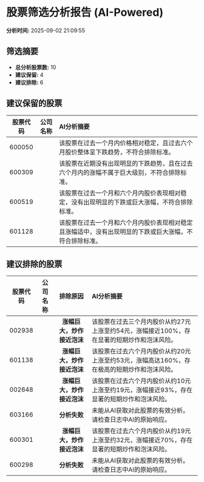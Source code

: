 # 股票筛选分析报告 (AI-Powered)

**分析时间:** 2025-09-02 21:09:55

## 筛选摘要

- **总分析股票数:** 10
- **建议保留:** 4
- **建议排除:** 6

## 建议保留的股票

| 股票代码 | 公司名称 | AI分析摘要 |
|:---:|:---:|:---|
| 600050 |  | 该股票在过去一个月内价格相对稳定，且过去六个月股价整体呈下跌趋势，不符合排除标准。 |
| 600309 |  | 该股票在近期没有出现明显的下跌趋势，且在过去六个月内的涨幅不属于巨大级别，不符合排除标准。 |
| 600519 |  | 该股票在过去一个月和六个月内股价表现相对稳定，没有出现明显的下跌或巨大涨幅，不符合排除标准。 |
| 601128 |  | 该股票在过去一个月和六个月内股价表现相对稳定且涨幅适中，没有出现明显的下跌或巨大涨幅，不符合排除标准。 |

## 建议排除的股票

| 股票代码 | 公司名称 | 排除原因 | AI分析摘要 |
|:---:|:---:|:---:|:---|
| 002938 |  | **涨幅巨大，炒作接近泡沫** | 该股票在过去三个月内股价从约27元上涨至约54元，涨幅接近100%，存在显著的短期炒作和泡沫风险。 |
| 601138 |  | **涨幅巨大，炒作接近泡沫** | 该股票在过去六个月内股价从约20元上涨至约53元，涨幅高达160%，存在极高的短期炒作和泡沫风险。 |
| 002648 |  | **涨幅巨大，炒作接近泡沫** | 该股票在过去六个月内股价从约10元上涨至约19元，涨幅接近93%，存在显著的短期炒作和泡沫风险。 |
| 603166 |  | **分析失败** | 未能从AI获取对此股票的有效分析。请检查日志中AI的原始响应。 |
| 600301 |  | **涨幅巨大，炒作接近泡沫** | 该股票在过去六个月内股价从约19元上涨至约32元，涨幅接近70%，存在显著的短期炒作和泡沫风险。 |
| 600298 |  | **分析失败** | 未能从AI获取对此股票的有效分析。请检查日志中AI的原始响应。 |
